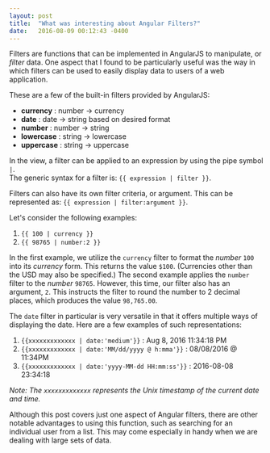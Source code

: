 ```yaml
---
layout: post
title:  "What was interesting about Angular Filters?"
date:   2016-08-09 00:12:43 -0400
---
```


Filters are functions that can be implemented in AngularJS to manipulate, or *filter* data. One aspect that I found to be particularly useful was the way in which filters can be used to easily display data to users of a web application.

These are a few of the built-in filters provided by AngularJS:

* **currency** : number -> currency
* **date** : date -> string based on desired format
* **number** : number -> string
* **lowercase** : string -> lowercase
* **uppercase** : string -> uppercase

In the view, a filter can be applied to an expression by using the pipe symbol `|`.  
The generic syntax for a filter is: `{{ expression | filter }}`.

Filters can also have its own filter criteria, or argument. This can be represented as: `{{ expression | filter:argument }}`. 

Let's consider the following examples:

1. `{{ 100 | currency }}`
2. `{{ 98765 | number:2 }}`

In the first example, we utilize the `currency` filter to format the *number* `100` into its *currency* form. This returns the value `$100`. (Currencies other than the USD may also be specified.) The second example applies the `number` filter to the *number* `98765`. However, this time, our filter also has an argument, `2`. This instructs the filter to round the number to 2 decimal places, which produces the value `98,765.00`.

The `date` filter in particular is very versatile in that it offers multiple ways of displaying the date. Here are a few examples of such representations:

1. `{{xxxxxxxxxxxxx | date:'medium'}}` : Aug 8, 2016 11:34:18 PM
2. `{{xxxxxxxxxxxxx | date:'MM/dd/yyyy @ h:mma'}}` : 08/08/2016 @ 11:34PM
3. `{{xxxxxxxxxxxxx | date:'yyyy-MM-dd HH:mm:ss'}}` : 2016-08-08 23:34:18

*Note: The `xxxxxxxxxxxxx` represents the Unix timestamp of the current date and time.*

Although this post covers just one aspect of Angular filters, there are other notable advantages to using this function, such as searching for an individual user from a list. This may come especially in handy when we are dealing with large sets of data. 

